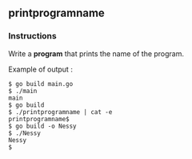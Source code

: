 ## printprogramname

### Instructions

Write a **program** that prints the name of the program.

Example of output :

```console
$ go build main.go
$ ./main
main
$ go build
$ ./printprogramname | cat -e
printprogramname$
$ go build -o Nessy
$ ./Nessy
Nessy
$
```
 

